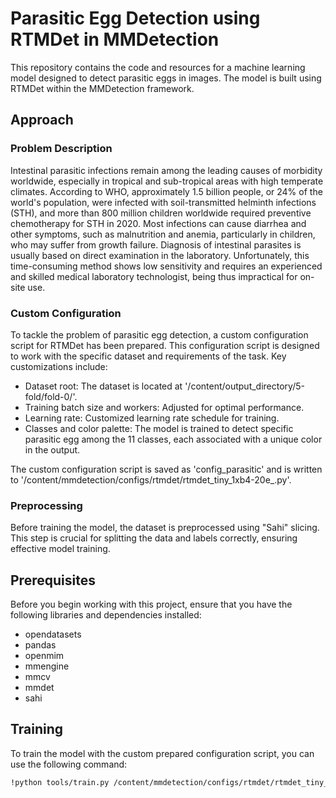 # Parasitic Egg Detection using RTMDet in MMDetection

This repository contains the code and resources for a machine learning model designed to detect parasitic eggs in images. The model is built using RTMDet within the MMDetection framework.

## Approach

### Problem Description

Intestinal parasitic infections remain among the leading causes of morbidity worldwide, especially in tropical and sub-tropical areas with high temperate climates. According to WHO, approximately 1.5 billion people, or 24% of the world's population, were infected with soil-transmitted helminth infections (STH), and more than 800 million children worldwide required preventive chemotherapy for STH in 2020. Most infections can cause diarrhea and other symptoms, such as malnutrition and anemia, particularly in children, who may suffer from growth failure. Diagnosis of intestinal parasites is usually based on direct examination in the laboratory. Unfortunately, this time-consuming method shows low sensitivity and requires an experienced and skilled medical laboratory technologist, being thus impractical for on-site use.

### Custom Configuration

To tackle the problem of parasitic egg detection, a custom configuration script for RTMDet has been prepared. This configuration script is designed to work with the specific dataset and requirements of the task. Key customizations include:

- Dataset root: The dataset is located at '/content/output_directory/5-fold/fold-0/'.
- Training batch size and workers: Adjusted for optimal performance.
- Learning rate: Customized learning rate schedule for training.
- Classes and color palette: The model is trained to detect specific parasitic egg among the 11 classes, each associated with a unique color in the output.

The custom configuration script is saved as 'config_parasitic' and is written to '/content/mmdetection/configs/rtmdet/rtmdet_tiny_1xb4-20e_.py'.

### Preprocessing

Before training the model, the dataset is preprocessed using "Sahi" slicing. This step is crucial for splitting the data and labels correctly, ensuring effective model training.

## Prerequisites

Before you begin working with this project, ensure that you have the following libraries and dependencies installed:

- opendatasets
- pandas
- openmim
- mmengine
- mmcv
- mmdet
- sahi

## Training

To train the model with the custom prepared configuration script, you can use the following command:

```bash
!python tools/train.py /content/mmdetection/configs/rtmdet/rtmdet_tiny_1xb4-20e_.py
